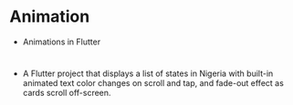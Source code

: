 # Animation
 - Animations in Flutter
#
- A Flutter project that displays a list of states in Nigeria with built-in animated text color changes on scroll and tap, and fade-out effect as cards scroll off-screen.

#